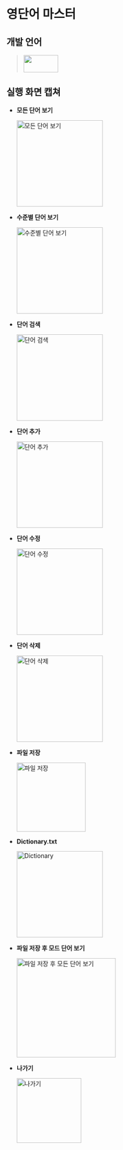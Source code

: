 # 영단어 마스터 

## 개발 언어
> <img src="https://img.shields.io/badge/Java-007396?style=flat&logo=OpenJDK&logoColor=white" width="80" height="40"/>  
  
## 실행 화면 캡쳐

* **모든 단어 보기**

  <img width="200" alt="모든 단어 보기" src="https://user-images.githubusercontent.com/103119924/188552985-47c4c7a6-266c-451a-871f-91a0fc265a26.png">
 
* **수준별 단어 보기**

  <img width="200" alt="수준별 단어 보기" src="https://user-images.githubusercontent.com/103119924/190569883-6b71a96a-30d2-4253-bac3-34942031dd96.png">

* **단어 검색**

  <img width="200" alt="단어 검색" src="https://user-images.githubusercontent.com/103119924/190570029-88106cef-241f-4b59-8958-3f545fe9571b.png">
  
* **단어 추가**

  <img width="200" alt="단어 추가" src="https://user-images.githubusercontent.com/103119924/188553425-f5e0df00-60f9-4377-8313-fcbdfe8006d1.png">
  
* **단어 수정**

   <img width="200" alt="단어 수정" src="https://user-images.githubusercontent.com/103119924/190570038-c1937b81-90d9-4b8e-9ebc-d79c9eb2c0a0.png">
   
* **단어 삭제**
  
    <img width="200" alt="단어 삭제" src="https://user-images.githubusercontent.com/103119924/190570040-f9fa30a7-4d5b-408e-98c8-c3276bd3df9c.png">

* **파일 저장**

  <img width="160" alt="파일 저장" src="https://user-images.githubusercontent.com/103119924/190571240-28ebb13e-9a8c-4bba-aa5a-e674924125bb.png">
  
* **Dictionary.txt** 

  <img width="200" alt="Dictionary" src="https://user-images.githubusercontent.com/103119924/190572826-de9168fa-ba19-4c5f-a560-d44772f4c7f7.png">
  
* **파일 저장 후 모드 단어 보기**
  
    <img width="230" alt="파일 저장 후 모든 단어 보기" src="https://user-images.githubusercontent.com/103119924/190570046-f801108b-90b7-4c62-a798-1674801d3f13.png">

* **나가기**

  <img width="150" alt="나가기" src="https://user-images.githubusercontent.com/103119924/188553497-b11c42cf-ad95-4655-83af-d0bd48775440.png">
